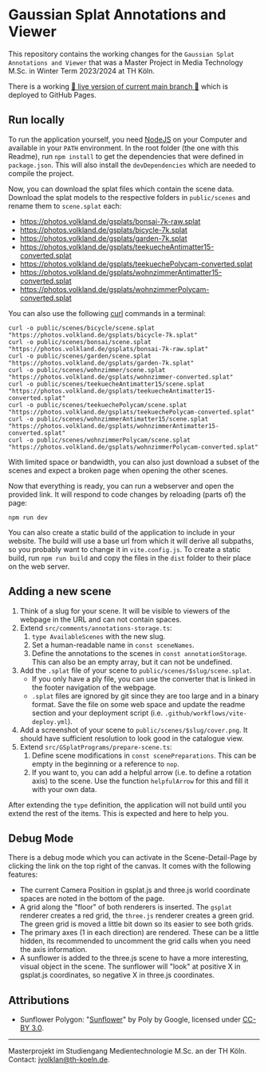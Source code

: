 # Gaussian Splat Annotations and Viewer

This repository contains the working changes for the `Gaussian Splat Annotations and Viewer` that was a Master Project in Media Technology M.Sc. in Winter Term 2023/2024 at TH Köln.

There is a working [🚀 live version of current main branch 🚀](https://jeyemwey.github.io/webxr-gsplats/) which is deployed to GitHub Pages.

## Run locally

To run the application yourself, you need [NodeJS](https://nodejs.org/en) on your Computer and available in your `PATH` environment.
In the root folder (the one with this Readme), run `npm install` to get the dependencies that were defined in `package.json`. This will also install the `devDependencies` which are needed to compile the project. 

Now, you can download the splat files which contain the scene data.
Download the splat models to the respective folders in `public/scenes` and rename them to `scene.splat` each:

* https://photos.volkland.de/gsplats/bonsai-7k-raw.splat
* https://photos.volkland.de/gsplats/bicycle-7k.splat
* https://photos.volkland.de/gsplats/garden-7k.splat
* https://photos.volkland.de/gsplats/teekuecheAntimatter15-converted.splat
* https://photos.volkland.de/gsplats/teekuechePolycam-converted.splat
* https://photos.volkland.de/gsplats/wohnzimmerAntimatter15-converted.splat
* https://photos.volkland.de/gsplats/wohnzimmerPolycam-converted.splat

You can also use the following [curl](https://curl.se) commands in a terminal:

```shell
curl -o public/scenes/bicycle/scene.splat "https://photos.volkland.de/gsplats/bicycle-7k.splat"
curl -o public/scenes/bonsai/scene.splat "https://photos.volkland.de/gsplats/bonsai-7k-raw.splat"
curl -o public/scenes/garden/scene.splat "https://photos.volkland.de/gsplats/garden-7k.splat"
curl -o public/scenes/wohnzimmer/scene.splat "https://photos.volkland.de/gsplats/wohnzimmer-converted.splat"
curl -o public/scenes/teekuecheAntimatter15/scene.splat "https://photos.volkland.de/gsplats/teekuecheAntimatter15-converted.splat"
curl -o public/scenes/teekuechePolycam/scene.splat "https://photos.volkland.de/gsplats/teekuechePolycam-converted.splat"
curl -o public/scenes/wohnzimmerAntimatter15/scene.splat "https://photos.volkland.de/gsplats/wohnzimmerAntimatter15-converted.splat"
curl -o public/scenes/wohnzimmerPolycam/scene.splat "https://photos.volkland.de/gsplats/wohnzimmerPolycam-converted.splat"
```

With limited space or bandwidth, you can also just download a subset of the scenes and expect a broken page when opening the other scenes. 

Now that everything is ready, you can run a webserver and open the provided link. It will respond to code changes by reloading (parts of) the page:

```shell
npm run dev
```

You can also create a static build of the application to include in your website. The build will use a base url from which it will derive all subpaths, so you probably want to change it in `vite.config.js`. To create a static build, run `npm run build` and copy the files in the `dist` folder to their place on the web server.

## Adding a new scene

1. Think of a slug for your scene. It will be visible to viewers of the webpage in the URL and can not contain spaces. 
2. Extend `src/comments/annotations-storage.ts`:
   1. `type AvailableScenes` with the new slug.
   2. Set a human-readable name in `const sceneNames`.
   3. Define the annotations to the scenes in `const annotationStorage`. This can also be an empty array, but it can not be undefined.
3. Add the `.splat` file of your scene to `public/scenes/$slug/scene.splat`.
   * If you only have a ply file, you can use the converter that is linked in the footer navigation of the webpage.
   * `.splat` files are ignored by git since they are too large and in a binary format. Save the file on some web space and update the readme section and your deployment script (i.e. `.github/workflows/vite-deploy.yml`).
4. Add a screenshot of your scene to `public/scenes/$slug/cover.png`. It should have sufficient resolution to look good in the catalogue view.
3. Extend `src/GSplatPrograms/prepare-scene.ts`:
   1. Define scene modifications in `const scenePreparations`. This can be empty in the beginning or a reference to `nop`.
   2. If you want to, you can add a helpful arrow (i.e. to define a rotation axis) to the scene. Use the function `helpfulArrow` for this and fill it with your own data.

After extending the `type` definition, the application will not build until you extend the rest of the items. This is expected and here to help you.

## Debug Mode

There is a debug mode which you can activate in the Scene-Detail-Page by clicking the link on the top right of the canvas. It comes with the following features:

* The current Camera Position in gsplat.js and three.js world coordinate spaces are noted in the bottom of the page.
* A grid along the "floor" of both renderers is inserted. The `gsplat` renderer creates a red grid, the `three.js` renderer creates a green grid. The green grid is moved a little bit down so its easier to see both grids.
* The primary axes (1 in each direction) are rendered. These can be a little hidden, its recommended to uncomment the grid calls when you need the axis information.
* A sunflower is added to the three.js scene to have a more interesting, visual object in the scene. The sunflower will "look" at positive X in gsplat.js coordinates, so negative X in three.js coordinates.

## Attributions

* Sunflower Polygon: "[Sunflower](https://poly.google.com/view/ce4GXw3VYE5)" by Poly by Google, licensed under [CC-BY 3.0](https://creativecommons.org/licenses/by/3.0/legalcode).

---
Masterprojekt im Studiengang Medientechnologie M.Sc. an der TH K&ouml;ln. Contact: <jvolklan@th-koeln.de>.